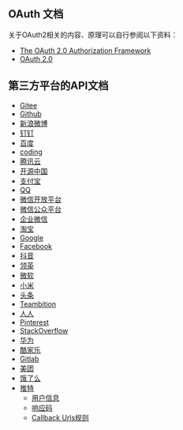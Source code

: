 ## OAuth 文档

关于OAuth2相关的内容、原理可以自行参阅以下资料：

- [The OAuth 2.0 Authorization Framework](https://tools.ietf.org/html/rfc6749)
- [OAuth 2.0](https://oauth.net/2/)

## 第三方平台的API文档

- <a href="https://gitee.com/api/v5/oauth_doc#list_1" target="_blank">Gitee</a>
- <a href="https://developer.github.com/apps/building-oauth-apps/authorizing-oauth-apps/" target="_blank">Github</a>
- <a href="https://open.weibo.com/wiki/%E6%8E%88%E6%9D%83%E6%9C%BA%E5%88%B6%E8%AF%B4%E6%98%8E" target="_blank">新浪微博</a>
- <a href="https://open-doc.dingtalk.com/microapp/serverapi2/kymkv6" target="_blank">钉钉</a>
- <a href="http://developer.baidu.com/wiki/index.php?title=docs/oauth" target="_blank">百度</a> 
- <a href="https://open.coding.net/references/oauth/" target="_blank">coding</a>
- <a href="https://dev.tencent.com/help/doc/faq/b4e5b7aee786/oauth" target="_blank">腾讯云</a>
- <a href="https://www.oschina.net/openapi/docs/oauth2_authorize" target="_blank">开源中国</a>
- <a href="https://alipay.open.taobao.com/docs/doc.htm?spm=a219a.7629140.0.0.336d4b70GUKXOl&treeId=193&articleId=105809&docType=1" target="_blank">支付宝</a>
- <a href="https://wiki.connect.qq.com/%E4%BD%BF%E7%94%A8authorization_code%E8%8E%B7%E5%8F%96access_token" target="_blank">QQ</a> 
- <a href="https://open.weixin.qq.com/cgi-bin/showdocument?action=dir_list&t=resource/res_list&verify=1&id=open1419316505&token=&lang=zh_CN" target="_blank">微信开放平台</a> 
- <a href="https://developers.weixin.qq.com/doc/offiaccount/OA_Web_Apps/Wechat_webpage_authorization.html" target="_blank">微信公众平台</a>
- <a href="https://open.work.weixin.qq.com/api/doc#90000/90135/90664" target="_blank">企业微信</a>
- <a href="https://open.taobao.com/doc.htm?spm=a219a.7386797.0.0.4e00669acnkQy6&source=search&docId=105590&docType=1" target="_blank">淘宝</a> 
- <a href="https://developers.google.com/identity/protocols/OpenIDConnect" target="_blank">Google</a> 
- <a href="https://developers.facebook.com/docs/facebook-login/manually-build-a-login-flow" target="_blank">Facebook</a> 
- <a href="https://open.douyin.com/platform/doc/OpenAPI-oauth2" target="_blank">抖音</a> 
- <a href="https://docs.microsoft.com/zh-cn/linkedin/shared/authentication/authorization-code-flow?context=linkedin/context" target="_blank">领英</a> 
- <a href="https://docs.microsoft.com/zh-cn/graph/auth/" target="_blank">微软</a>
- <a href="https://dev.mi.com/console/doc/detail?pId=711" target="_blank">小米</a>
- <a href="https://open.mp.toutiao.com/#/resource?_k=y7mfgk" target="_blank">头条</a>
- <a href="https://docs.teambition.com/" target="_blank">Teambition</a>
- <a href="http://open.renren.com/wiki/OAuth2.0" target="_blank">人人</a>
- <a href="https://developers.pinterest.com/docs/api/overview/?" target="_blank">Pinterest</a>
- <a href="https://api.stackexchange.com/docs/authentication" target="_blank">StackOverflow</a>
- <a href="https://developer.huawei.com/consumer/cn/devservice/doc/30101" target="_blank">华为</a>
- <a href="https://open.kujiale.com/open/apps/2/docs?doc_id=95" target="_blank">酷家乐</a>
- <a href="https://docs.gitlab.com/ee/api/oauth2.html" target="_blank">Gitlab</a>
- <a href="http://open.waimai.meituan.com/openapi_docs/oauth/" target="_blank">美团</a>
- <a href="https://open.shop.ele.me/openapi/documents/khd001" target="_blank">饿了么</a>
- <a href="https://developer.twitter.com/en/docs/basics/authentication/guides/log-in-with-twitter" target="_blank">推特</a>
    - <a href="https://developer.twitter.com/en/docs/tweets/data-dictionary/overview/user-object" target="_blank">用户信息</a>
    - <a href="https://developer.twitter.com/en/docs/basics/response-codes" target="_blank">响应码</a>
    - <a href="https://developer.twitter.com/en/docs/basics/apps/guides/callback-urls" target="_blank">Callback Urls规则</a>
